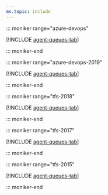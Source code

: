 ```yaml
---
ms.topic: include
---
```


::: moniker range="azure-devops"

[!INCLUDE [agent-queues-tab](agent-queues-tab/agent-queues-tab.md)]

::: moniker-end

::: moniker range="azure-devops-2019"

[!INCLUDE [agent-queues-tab](agent-queues-tab/agent-queues-tab-server-2019.md)]

::: moniker-end

::: moniker range="tfs-2018"

[!INCLUDE [agent-queues-tab](agent-queues-tab/agent-queues-tab-tfs-2018.md)]

::: moniker-end

::: moniker range="tfs-2017"

[!INCLUDE [agent-queues-tab](agent-queues-tab/agent-queues-tab-tfs-2017.md)]

::: moniker-end

::: moniker range="tfs-2015"

[!INCLUDE [agent-queues-tab](agent-queues-tab/agent-queues-tab-tfs-2015.md)]

::: moniker-end